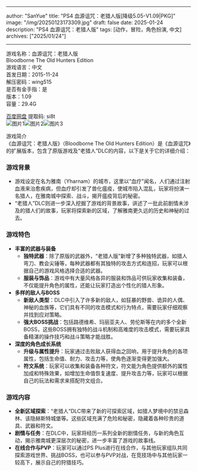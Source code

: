 
---
author: "SanYue"
title: "PS4 血源诅咒：老猎人版[降级5.05-V1.09|PKG]"
image: "/img/20250123173309.jpg"
draft: false
date: 2025-01-24
description: "PS4 血源诅咒：老猎人版"
tags: [动作，冒险，角色扮演, 中文]
archives: ["2025/01/24"]

---

游戏名称：血源诅咒：老猎人版   
Bloodborne The Old Hunters Edition    
游戏语言：中文  
首发日期：2015-11-24  
解压密码：wing515  
是否有金手指：是  
版本：1.09   
容量：29.4G

[百度网盘](https://pan.baidu.com/s/1m9htbk2T8mh0dAcM-raKJg) 提取码: si8t  
![图片1](/img/68325f.jpg)![图片2](/img/060543.jpg)![图片3](/img/082986.jpg)  

游戏简介  
《血源诅咒：老猎人版》（Bloodborne The Old Hunters Edition）是《血源诅咒》的扩展版本，包含了原版游戏及“老猎人”DLC的内容，以下是关于它的详细介绍：

### 游戏背景
- 游戏设定在名为雅南（Yharnam）的城市，这里以“血疗”闻名，人们通过注射血液来治愈疾病，但血疗却引发了兽化瘟疫，使城市陷入混乱，玩家将扮演一名猎人，在雅南城中探索、战斗，揭开瘟疫背后的秘密。
- “老猎人”DLC则进一步深入挖掘了游戏的背景故事，讲述了一批此前剧情未涉及的猎人们的故事，玩家将探索新的区域，了解雅南更久远的历史和神秘的过去。

### 游戏特色
- **丰富的武器与装备**
    - **独特武器**：除了原版的武器外，“老猎人版”新增了多种独特武器，如猎人弯刀、教会尖锤等，每种武器都有其独特的攻击方式和连招，玩家可以根据自己的游戏风格选择合适的武器。
    - **服装与饰品**：游戏中有大量风格各异的服装和饰品可供玩家收集和装备，不仅能提升角色的属性，还能让玩家打造出个性化的猎人形象。
- **多样的敌人与BOSS**
    - **新敌人类型**：DLC中引入了许多新的敌人，如狂暴的野兽、诡异的人偶、神秘的血族等，它们具有不同的攻击模式和行为特点，需要玩家仔细观察并找到应对策略。
    - **强大BOSS挑战**：包括路德维希、玛丽亚夫人、劳伦斯等在内的多个全新BOSS，这些BOSS拥有独特的战斗机制和高难度的攻击模式，需要玩家具备精湛的操作技巧和战斗策略才能战胜。
- **深度的角色成长系统**
    - **升级与属性提升**：玩家通过击败敌人获得血之回响，用于提升角色的各项属性，包括生命值、耐力、攻击力等，使角色逐渐变得更加强大。
    - **符文系统**：玩家可以收集和装备各种符文，符文能为角色提供额外的属性加成和特殊效果，如增加生命值恢复速度、提升攻击力等，玩家可以根据自己的玩法和需求来搭配符文组合。

### 游戏内容
- **全新区域探索**：“老猎人”DLC带来了新的可探索区域，如猎人梦境中的禁忌森林、该隐赫斯特城堡等。这些区域充满了危险和秘密，隐藏着各种珍贵的道具、武器和符文。
- **剧情与任务**：在DLC中，玩家将经历一系列全新的剧情任务，与新的角色互动，揭示雅南城更深层次的秘密，进一步丰富了游戏的故事线。
- **在线合作与PVP**：玩家可以通过PS Plus进行在线合作，与其他玩家组队共同探索游戏世界、挑战BOSS，也可以参与PVP对战，在竞技场中与其他玩家一较高下，展示自己的狩猎技巧。


